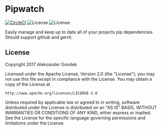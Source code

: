 Pipwatch
=======
[![CircleCI](https://circleci.com/gh/AleksanderGondek/pipwatch.svg?style=svg&circle-token=658a169be1fb9e68c7ef8e5ccce9ca0b2f629af9)](https://circleci.com/gh/AleksanderGondek/pipwatch)
![License](https://img.shields.io/badge/License-Apache%20License%202.0-blue.svg?style=flat-square)
![License](https://img.shields.io/badge/Python-3.6-blue.svg?style=flat-square)


Easily manage and keep up to date all of your projects pip dependencies.
Should support github and gerrit.


License
---

Copyright 2017 Aleksander Gondek

Licensed under the Apache License, Version 2.0 (the "License");
you may not use this file except in compliance with the License.
You may obtain a copy of the License at

    http://www.apache.org/licenses/LICENSE-2.0

Unless required by applicable law or agreed to in writing, software
distributed under the License is distributed on an "AS IS" BASIS,
WITHOUT WARRANTIES OR CONDITIONS OF ANY KIND, either express or implied.
See the License for the specific language governing permissions and
limitations under the License.
